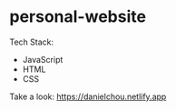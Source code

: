 # personal-website

Tech Stack:
- JavaScript
- HTML
- CSS
  
Take a look: https://danielchou.netlify.app
